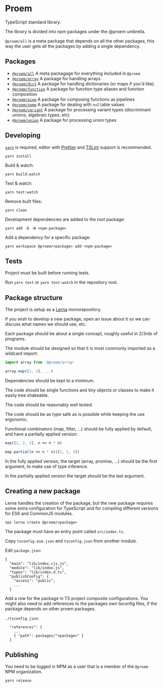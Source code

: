 # Proem

TypeScript standard library.

The library is divided into npm packages under the @proem umbrella.

`@proem/all` is a meta package that depends on all the other packages,
this way the user gets all the packages by adding a single dependency.

## Packages

- [`@proem/all`](packages/all/README.md) A meta packagage for everything included in `@proem`
- [`@proem/array`](packages/array/README.md) A package for handling arrays
- [`@proem/dict`](./packages/dict/README.md) A package for handling dictionaries (or maps if you'd like).
- [`@proem/function`](packages/function/README.md) A package for function type aliases and function composition
- [`@proem/pipe`](packages/pipe/README.md) A package for composing functions as pipelines
- [`@proem/some`](packages/some/README.md) A package for dealing with `null`able values
- [`@proem/variant`](packages/variant/README.md) A package for processing variant types (discriminant unions, algebraic types, etc)
- [`@proem/union`](packages/union/README.md) A package for processing union types

## Developing

[`yarn`](https://yarnpkg.com/lang/en/docs/install) is required, editor with [Prettier](https://prettier.io/) and [TSLint](https://palantir.github.io/tslint/) support is recommended.

```
yarn install
```

Build & watch:

```
yarn build:watch
```

Test & watch:

```
yarn test:watch
```

Remove built files:

```
yarn clean
```

Development dependencies are added to the root package:

```
yarn add -D -W <npm-package>
```

Add a dependency for a specific package:

```
yarn workspace @proem/<package> add <npm-package>
```

## Tests

Project must be built before running tests.

Run `yarn test` or `yarn test:watch` in the repository root.

## Package structure

The project is setup as a [Lerna](https://lernajs.io/) monorepository.

If you wish to develop a new package, open an issue about it so we can discuss what names
we should use, etc.

Each package should be about a single concept, roughly useful in 2/3rds of programs.

The module should be designed so that it is most commonly imported as a wildcard import:

```ts
import array from '@proem/array'

array.map([1, 2], ...)
```

Dependencies should be kept to a minimum.

The code should be single functions and tiny objects or classes to make it easily tree shakeable.

The code should be reasonably well tested.

The code should be as type safe as is possible while keeping the use ergonomic.

Functional combinators (map, filter, ...) should be fully applied by default, and have a partially applied version:

```ts
map([1, 2, 3], n => n * n)

map.partial(n => n * n)([1, 2, 3])
```

In the fully applied version, the target (array, promise, ...) should be the first argument, to make use of type inference.

In the partially applied version the target should be the last argument.

## Creating a new package

Lerna handles the creation of the package, but the new package requires some extra configuration
for TypeScript and for compiling different versions for ES6 and CommonJS modules.

```
npx lerna create @proem/<package>
```

The package must have an entry point called `src/index.ts`.

Copy `tsconfig.esm.json` and `tsconfig.json` from another module.

Edit `package.json`:

```
{
  "main": "lib/index.cjs.js",
  "module": "lib/index.js",
  "types": "lib/index.d.ts",
  "publishConfig": {
    "access": "public",
    ...
  }
```

Add a row for the package in TS project composite configurations. You might also need to add
references to the packages own tsconfig files, if the package depends on other proem packages.

`./tsconfig.json`:

```
  "references": [
    ...
    { "path": packages/"<package>" }
  ]
```

## Publishing

You need to be logged in NPM as a user that is a member of the `@proem` NPM organization.

```
yarn release
```
